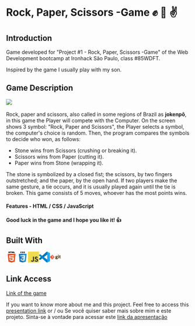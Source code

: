 # Rock, Paper, Scissors -Game ✊ 🤚 ✌️

## Introduction

Game developed for "Project #1 - Rock, Paper, Scissors -Game" of the Web Development bootcamp at Ironhack São Paulo, class #85WDFT.

Inspired by the game I usually play with my son.

## Game Description

<code><img height="" src="https://i.imgur.com/XeeggKv.png"></code>

Rock, paper and scissors, also called in some regions of Brazil as **jokenpô**, in this game the Player will compete with the Computer. On the screen shows 3 symbol: "Rock, Paper and Scissors", the Player selects a symbol, the computer's choice is random.
Then, the program compares the symbols to decide who won, as follows:

- Stone wins from Scissors (crushing or breaking it).
- Scissors wins from Paper (cutting it).
- Paper wins from Stone (wrapping it).

The stone is symbolized by a closed fist; the scissors, by two fingers outstretched; and the paper, by the open hand. If two players make the same gesture, a tie occurs, and it is usually played again until the tie is broken. This game consists of 5 moves, whoever has the most points wins.

#### Features - HTML / CSS / JavaScript



#### Good luck in the game and I hope you like it! 👍

## Built With

<code><img height="30" src="https://raw.githubusercontent.com/github/explore/80688e429a7d4ef2fca1e82350fe8e3517d3494d/topics/html/html.png"></code><code><img height="30" src="https://raw.githubusercontent.com/github/explore/80688e429a7d4ef2fca1e82350fe8e3517d3494d/topics/css/css.png"></code><code><img height="30" src="https://raw.githubusercontent.com/github/explore/80688e429a7d4ef2fca1e82350fe8e3517d3494d/topics/javascript/javascript.png"></code><code><img height="30" src="https://raw.githubusercontent.com/github/explore/80688e429a7d4ef2fca1e82350fe8e3517d3494d/topics/visual-studio-code/visual-studio-code.png"></code><code><img height="30" src="https://raw.githubusercontent.com/github/explore/80688e429a7d4ef2fca1e82350fe8e3517d3494d/topics/git/git.png"></code>

## Link Access

[Link of the game](https://fabiolpgomes.github.io/Rock-Paper-Scissors--Game-/)

If you want to know more about me and this project. Feel free to access this [presentation link](https://docs.google.com/presentation/d/1GvDJ1VO10tuOvlnd__RAF4_7HWrVAV6rN4MZeimJe9M/edit?usp=sharing)
or / ou
Se você quiser saber mais sobre mim e este projeto. Sinta-se à vontade para acessar este [link da apresentação](https://docs.google.com/presentation/d/1GvDJ1VO10tuOvlnd__RAF4_7HWrVAV6rN4MZeimJe9M/edit?usp=sharing)

